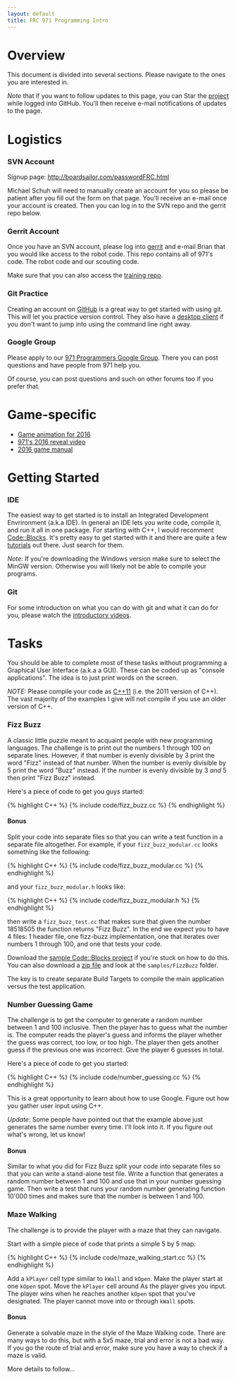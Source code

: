 ```yaml
---
layout: default
title: FRC 971 Programming Intro
---
```


Overview
================================================================================
This document is divided into several sections. Please navigate to the ones you
are interested in.

*Note* that if you want to follow updates to this page, you can Star the
[project](https://github.com/philsc/frc971-programming-intro) while logged into
GitHub.  You'll then receive e-mail notifications of updates to the page.

Logistics
================================================================================

### SVN Account
Signup page: <http://boardsailor.com/passwordFRC.html>

Michael Schuh will need to manually create an account for you so please be
patient after you fill out the form on that page. You'll receive an e-mail once
your account is created. Then you can log in to the SVN repo and the gerrit
repo below.

### Gerrit Account
Once you have an SVN account, please log into
[gerrit](https://robotics.mvla.net/gerrit/#/) and e-mail Brian that you would
like access to the robot code. This repo contains all of 971's code. The robot
code and our scouting code.

Make sure that you can also access the [training
repo](https://robotics.mvla.net/gerrit/#/admin/projects/training).

### Git Practice
Creating an account on [GitHub](https://github.com/) is a great way to get
started with using git. This will let you practice version control. They also
have a [desktop client](https://desktop.github.com/) if you don't want to jump
into using the command line right away.

### Google Group
Please apply to our [971 Programmers Google
Group](https://groups.google.com/forum/#!forum/frcteam971programmers). There
you can post questions and have people from 971 help you.

Of course, you can post questions and such on other forums too if you prefer
that.

Game-specific
================================================================================

- [Game animation for 2016](https://www.youtube.com/watch?v=VqOKzoHJDjA)
- [971's 2016 reveal video](https://www.youtube.com/watch?v=CMX4ynSQsyI)
- [2016 game
  manual](http://www.firstinspires.org/resource-library/frc/competition-manual-qa-system)

Getting Started
================================================================================

### IDE
The easiest way to get started is to install an Integrated Development
Envrironment (a.k.a IDE). In general an IDE lets you write code, compile it,
and run it all in one package. For starting with C++, I would recomment
[Code::Blocks](http://www.codeblocks.org/). It's pretty easy to get started
with it and there are quite a few
[tutorials](http://www.cplusplus.com/doc/tutorial/introduction/codeblocks/) out
there. Just search for them.

*Note:* If you're downloading the Windows version make sure to select the MinGW
version. Otherwise you will likely not be able to compile your programs.

### Git
For some introduction on what you can do with git and what it can do for you,
please watch the [introductory videos](https://git-scm.com/videos).

Tasks
================================================================================
You should be able to complete most of these tasks without programming a
Graphical User Interface (a.k.a a GUI). These can be coded up as "console
applications". The idea is to just print words on the screen.

*NOTE:* Please compile your code as
[C++11](http://stackoverflow.com/questions/18174988/how-can-i-add-c11-support-to-codeblocks-compiler)
(i.e.  the 2011 version of C++).  The vast majority of the examples I give will
not compile if you use an older version of C++.

### Fizz Buzz
A classic little puzzle meant to acquaint people with new programming
languages. The challenge is to print out the numbers 1 through 100 on separate
lines. However, if that number is evenly divisible by 3 print the word "Fizz"
instead of that number. When the number is evenly divisible by 5 print the word
"Buzz" instead. If the number is evenly divisible by 3 _and_ 5 then print "Fizz
Buzz" instead.

Here's a piece of code to get you guys started:

{% highlight C++ %}
{% include code/fizz_buzz.cc %}
{% endhighlight %}

#### Bonus
Split your code into separate files so that you can write a test function in a
separate file altogether. For example, if your `fizz_buzz_modular.cc` looks
something like the following:

{% highlight C++ %}
{% include code/fizz_buzz_modular.cc %}
{% endhighlight %}

and your `fizz_buzz_modular.h` looks like:

{% highlight C++ %}
{% include code/fizz_buzz_modular.h %}
{% endhighlight %}

then write a `fizz_buzz_test.cc` that makes sure that given the number 18518505
the function returns "Fizz Buzz".  In the end we expect you to have 4 files: 1
header file, one fizz-buzz implementation, one that iterates over numbers 1
through 100, and one that tests your code.

Download the [sample Code::Blocks
project](https://github.com/philsc/frc971-programming-intro/tree/master/samples/FizzBuzz)
if you're stuck on how to do this. You can also download a [zip
file](https://github.com/philsc/frc971-programming-intro/archive/master.zip)
and look at the `samples/FizzBuzz` folder.

The key is to create separate Build Targets to compile the main application
versus the test application.

### Number Guessing Game
The challenge is to get the computer to generate a random number between 1 and
100 inclusive. Then the player has to guess what the number is. The computer
reads the player's guess and informs the player whether the guess was correct,
too low, or too high. The player then gets another guess if the previous one
was incorrect. Give the player 6 guesses in total.

Here's a piece of code to get you started:

{% highlight C++ %}
{% include code/number_guessing.cc %}
{% endhighlight %}

This is a great opportunity to learn about how to use Google. Figure out how
you gather user input using C++.

_Update_: Some people have pointed out that the example above just generates
the same number every time. I'll look into it. If you figure out what's wrong,
let us know!

#### Bonus
Similar to what you did for Fizz Buzz split your code into separate files so
that you can write a stand-alone test file. Write a function that generates a
random number between 1 and 100 and use that in your number guessing game. Then
write a test that runs your random number generating function 10'000 times and
makes sure that the number is between 1 and 100.

### Maze Walking
The challenge is to provide the player with a maze that they can navigate.

Start with a simple piece of code that prints a simple 5 by 5 map:

{% highlight C++ %}
{% include code/maze_walking_start.cc %}
{% endhighlight %}

Add a `kPlayer` cell type similar to `kWall` and `kOpen`. Make the player start
at one `kOpen` spot. Move the `kPlayer` cell around As the player gives you
input. The player wins when he reaches another `kOpen` spot that you've
designated. The player cannot move into or through `kWall` spots.

#### Bonus
Generate a solvable maze in the style of the Maze Walking code. There are many
ways to do this, but with a 5x5 maze, trial and error is not a bad way. If you
go the route of trial and error, make sure you have a way to check if a maze is
valid.

More details to follow...
